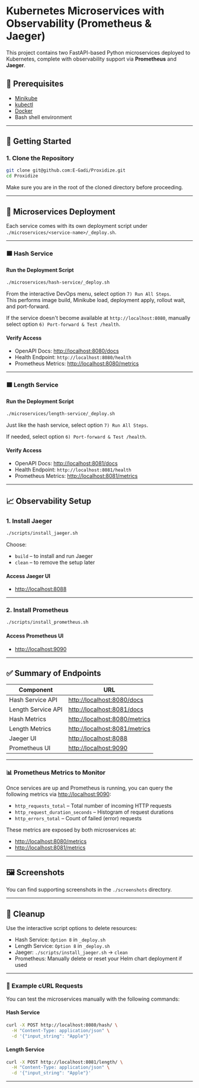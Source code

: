 # Kubernetes Microservices with Observability (Prometheus & Jaeger)

This project contains two FastAPI-based Python microservices deployed to Kubernetes, complete with observability support via **Prometheus** and **Jaeger**.  

## 🔧 Prerequisites

- [Minikube](https://minikube.sigs.k8s.io/)
- [kubectl](https://kubernetes.io/docs/tasks/tools/)
- [Docker](https://docs.docker.com/get-docker/)
- Bash shell environment

---

## 🚀 Getting Started

### 1. Clone the Repository

```bash
git clone git@github.com:E-Gadi/Proxidize.git
cd Proxidize 
```

Make sure you are in the root of the cloned directory before proceeding.

---

## 🧩 Microservices Deployment

Each service comes with its own deployment script under `./microservices/<service-name>/_deploy.sh`.

---

### 🟦 Hash Service

#### Run the Deployment Script

```bash
./microservices/hash-service/_deploy.sh
```

From the interactive DevOps menu, select option `7) Run All Steps`.  
This performs image build, Minikube load, deployment apply, rollout wait, and port-forward.

If the service doesn't become available at `http://localhost:8080`, manually select option `6) Port-forward & Test /health`.

#### Verify Access

- OpenAPI Docs: [http://localhost:8080/docs](http://localhost:8080/docs)  
- Health Endpoint: `http://localhost:8080/health`
- Prometheus Metrics: [http://localhost:8080/metrics](http://localhost:8080/metrics)

---

### 🟩 Length Service

#### Run the Deployment Script

```bash
./microservices/length-service/_deploy.sh
```

Just like the hash service, select option `7) Run All Steps`.

If needed, select option `6) Port-forward & Test /health`.

#### Verify Access

- OpenAPI Docs: [http://localhost:8081/docs](http://localhost:8081/docs)  
- Health Endpoint: `http://localhost:8081/health`
- Prometheus Metrics: [http://localhost:8081/metrics](http://localhost:8081/metrics)

---

## 📈 Observability Setup

### 1. Install Jaeger

```bash
./scripts/install_jaeger.sh
```

Choose:

- `build` – to install and run Jaeger
- `clean` – to remove the setup later

#### Access Jaeger UI

- [http://localhost:8088](http://localhost:8088)

---

### 2. Install Prometheus

```bash
./scripts/install_prometheus.sh
```

#### Access Prometheus UI

- [http://localhost:9090](http://localhost:9090)

---

## ✅ Summary of Endpoints

| Component        | URL                              |
|------------------|----------------------------------|
| Hash Service API | [http://localhost:8080/docs](http://localhost:8080/docs) |
| Length Service API | [http://localhost:8081/docs](http://localhost:8081/docs) |
| Hash Metrics     | [http://localhost:8080/metrics](http://localhost:8080/metrics) |
| Length Metrics   | [http://localhost:8081/metrics](http://localhost:8081/metrics) |
| Jaeger UI        | [http://localhost:8088](http://localhost:8088) |
| Prometheus UI    | [http://localhost:9090](http://localhost:9090) |

---

### 📊 Prometheus Metrics to Monitor

Once services are up and Prometheus is running, you can query the following metrics via [http://localhost:9090](http://localhost:9090):

- `http_requests_total` – Total number of incoming HTTP requests
- `http_request_duration_seconds` – Histogram of request durations
- `http_errors_total` – Count of failed (error) requests

These metrics are exposed by both microservices at:

- [http://localhost:8080/metrics](http://localhost:8080/metrics)
- [http://localhost:8081/metrics](http://localhost:8081/metrics)

---

## 🖼️ Screenshots

You can find supporting screenshots in the `./screenshots` directory.

---

## 🧹 Cleanup

Use the interactive script options to delete resources:

- Hash Service: `Option 8` in `_deploy.sh`
- Length Service: `Option 8` in `_deploy.sh`
- Jaeger: `./scripts/install_jaeger.sh` → `clean`
- Prometheus: Manually delete or reset your Helm chart deployment if used


---

### 🧪 Example cURL Requests

You can test the microservices manually with the following commands:

#### Hash Service

```bash
curl -X POST http://localhost:8080/hash/ \
  -H "Content-Type: application/json" \
  -d '{"input_string": "Apple"}'
```

#### Length Service

```bash
curl -X POST http://localhost:8081/length/ \
  -H "Content-Type: application/json" \
  -d '{"input_string": "Apple"}'
```

---